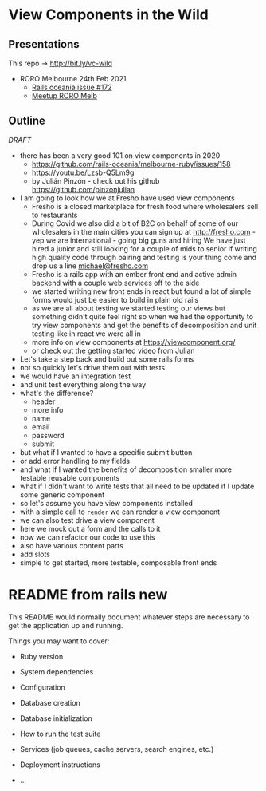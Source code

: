 # View Components in the Wild

## Presentations

This repo -> http://bit.ly/vc-wild

- RORO Melbourne 24th Feb 2021
  - [Rails oceania issue #172](https://github.com/rails-oceania/melbourne-ruby/issues/172)
  - [Meetup RORO Melb](https://www.meetup.com/Ruby-On-Rails-Oceania-Melbourne/events/xrqcbsyccdbgc/)

## Outline

_DRAFT_

* there has been a very good 101 on view components in 2020
  * https://github.com/rails-oceania/melbourne-ruby/issues/158
  * https://youtu.be/Lzsb-Q5Lm9g
  * by Julián Pinzón - check out his github https://github.com/pinzonjulian
* I am going to look how we at Fresho have used view components
  * Fresho is a closed marketplace for fresh food where wholesalers sell to restaurants
  * During Covid we also did a bit of B2C on behalf of some of our wholesalers
    in the main cities you can sign up at http://fresho.com - yep we are
    international - going big guns and hiring
    We have just hired a junior and still looking for a couple of mids to senior
    if writing high quality code through pairing and testing is your thing come
    and drop us a line michael@fresho.com
  * Fresho is a rails app with an ember front end and active admin backend with
    a couple web services off to the side
  * we started writing new front ends in react but found a lot of simple forms
    would just be easier to build in plain old rails
  * as we are all about testing we started testing our views but something
    didn't quite feel right so when we had the opportunity to try view
    components and get the benefits of decomposition and unit testing like in
    react we were all in
  * more info on view components at https://viewcomponent.org/
  * or check out the getting started video from Julian
* Let's take a step back and build out some rails forms
* not so quickly let's drive them out with tests
* we would have an integration test
* and unit test everything along the way
* what's the difference?
  * header
  * more info
  * name
  * email
  * password
  * submit
* but what if I wanted to have a specific submit button
* or add error handling to my fields
* and what if I wanted the benefits of decomposition smaller more testable
  reusable components
* what if I didn't want to write tests that all need to be updated if I update
  some generic component
* so let's assume you have view components installed
* with a simple call to `render` we can render a view component
* we can also test drive a view component
* here we mock out a form and the calls to it
* now we can refactor our code to use this
* also have various content parts
* add slots
* simple to get started, more testable, composable front ends

# README from rails new

This README would normally document whatever steps are necessary to get the
application up and running.

Things you may want to cover:

* Ruby version

* System dependencies

* Configuration

* Database creation

* Database initialization

* How to run the test suite

* Services (job queues, cache servers, search engines, etc.)

* Deployment instructions

* ...
